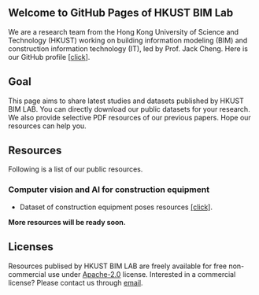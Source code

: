 ## Welcome to GitHub Pages of HKUST BIM Lab

We are a research team from the Hong Kong University of Science and Technology (HKUST) working on building information modeling (BIM) and construction information technology (IT), led by Prof. Jack Cheng. Here is our GitHub profile [[click](https://github.com/hkustbimlab)].


## Goal
This page aims to share latest studies and datasets published by HKUST BIM LAB. You can directly download our public datasets for your research. We also provide selective PDF resources of our previous papers. Hope our resources can help you.

## Resources
Following is a list of our public resources.

### Computer vision and AI for construction equipment
* Dataset of construction equipment poses resources [[click]](https://hkustconnect-my.sharepoint.com/:f:/g/personal/hluoaf_connect_ust_hk/EmiZELaKKoZMqgHO3k_2a68BFWu_gq9Z9MZWX5u0cQE1nw?e=6xsOLB).


**More resources will be ready soon.**



## Licenses
Resources publised by HKUST BIM LAB are freely available for free non-commercial use under [Apache-2.0](link) license. Interested in a commercial license? Please contact us through [email](hkustbim@gmail.com).
